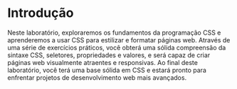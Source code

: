 # Introdução

Neste laboratório, exploraremos os fundamentos da programação CSS e aprenderemos a usar CSS para estilizar e formatar páginas web. Através de uma série de exercícios práticos, você obterá uma sólida compreensão da sintaxe CSS, seletores, propriedades e valores, e será capaz de criar páginas web visualmente atraentes e responsivas. Ao final deste laboratório, você terá uma base sólida em CSS e estará pronto para enfrentar projetos de desenvolvimento web mais avançados.

